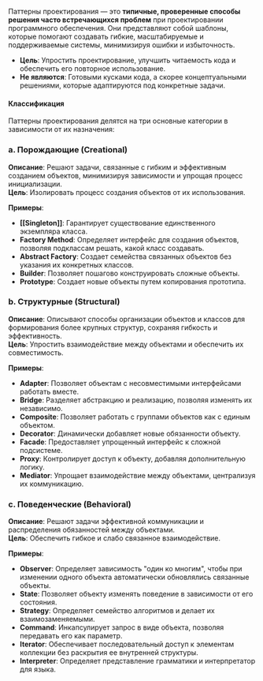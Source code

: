 Паттерны проектирования — это **типичные, проверенные способы решения часто встречающихся проблем** при проектировании программного обеспечения. Они представляют собой шаблоны, которые помогают создавать гибкие, масштабируемые и поддерживаемые системы, минимизируя ошибки и избыточность.

- **Цель**: Упростить проектирование, улучшить читаемость кода и обеспечить его повторное использование.
- **Не являются**: Готовыми кусками кода, а скорее концептуальными решениями, которые адаптируются под конкретные задачи.

#### Классификация

Паттерны проектирования делятся на три основные категории в зависимости от их назначения:

### a. Порождающие (Creational)

**Описание**: Решают задачи, связанные с гибким и эффективным созданием объектов, минимизируя зависимости и упрощая процесс инициализации.  
**Цель**: Изолировать процесс создания объектов от их использования.

**Примеры**:

- **[[Singleton]]**: Гарантирует существование единственного экземпляра класса.
- **Factory Method**: Определяет интерфейс для создания объектов, позволяя подклассам решать, какой класс создавать.
- **Abstract Factory**: Создает семейства связанных объектов без указания их конкретных классов.
- **Builder**: Позволяет пошагово конструировать сложные объекты.
- **Prototype**: Создает новые объекты путем копирования прототипа.

### b. Структурные (Structural)

**Описание**: Описывают способы организации объектов и классов для формирования более крупных структур, сохраняя гибкость и эффективность.  
**Цель**: Упростить взаимодействие между объектами и обеспечить их совместимость.

**Примеры**:

- **Adapter**: Позволяет объектам с несовместимыми интерфейсами работать вместе.
- **Bridge**: Разделяет абстракцию и реализацию, позволяя изменять их независимо.
- **Composite**: Позволяет работать с группами объектов как с единым объектом.
- **Decorator**: Динамически добавляет новые обязанности объекту.
- **Facade**: Предоставляет упрощенный интерфейс к сложной подсистеме.
- **Proxy**: Контролирует доступ к объекту, добавляя дополнительную логику.
- **Mediator**: Упрощает взаимодействие между объектами, централизуя их коммуникацию.

### c. Поведенческие (Behavioral)

**Описание**: Решают задачи эффективной коммуникации и распределения обязанностей между объектами.  
**Цель**: Обеспечить гибкое и слабо связанное взаимодействие.

**Примеры**:

- **Observer**: Определяет зависимость "один ко многим", чтобы при изменении одного объекта автоматически обновлялись связанные объекты.
- **State**: Позволяет объекту изменять поведение в зависимости от его состояния.
- **Strategy**: Определяет семейство алгоритмов и делает их взаимозаменяемыми.
- **Command**: Инкапсулирует запрос в виде объекта, позволяя передавать его как параметр.
- **Iterator**: Обеспечивает последовательный доступ к элементам коллекции без раскрытия ее внутренней структуры.
- **Interpreter**: Определяет представление грамматики и интерпретатор для языка.